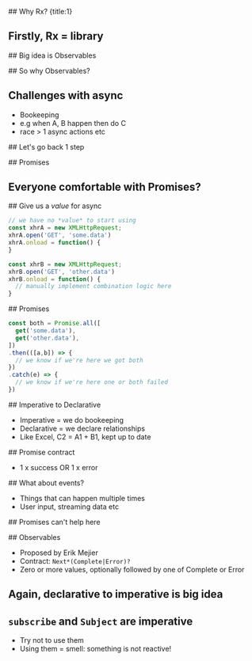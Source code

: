 ## Why Rx?
{title:1}

## Firstly, Rx = library

## Big idea is Observables

## So why Observables?

## Challenges with async

- Bookeeping
- e.g when A, B happen then do C
- race > 1 async actions etc

## Let's go back 1 step

## Promises

## Everyone comfortable with Promises?

## Give us a *value* for async

```javascript
// we have no *value* to start using
const xhrA = new XMLHttpRequest;
xhrA.open('GET', 'some.data')
xhrA.onload = function() {
}

const xhrB = new XMLHttpRequest;
xhrB.open('GET', 'other.data')
xhrB.onload = function() {
  // manually implement combination logic here
}
```

## Promises

```javascript
const both = Promise.all([
  get('some.data'),
  get('other.data'),
])
.then(([a,b]) => {
  // we know if we're here we got both
})
.catch(e) => {
  // we know if we're here one or both failed
})
```

## Imperative to Declarative

- Imperative = we do bookeeping
- Declarative = we declare relationships
- Like Excel, C2 = A1 + B1, kept up to date

## Promise contract

- 1 x success OR 1 x error

## What about events?

- Things that can happen multiple times
- User input, streaming data etc

## Promises can't help here

## Observables

- Proposed by Erik Mejier
- Contract: `Next*(Complete|Error)?`
- Zero or more values, optionally followed by one of Complete or Error

## Again, declarative to imperative is big idea

## `subscribe` and `Subject` are imperative

- Try not to use them
- Using them = smell: something is not reactive!




